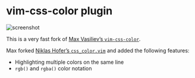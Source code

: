 vim-css-color plugin
====================

![screenshot](https://github.com/ap/vim-css-color/raw/master/screenshot.png)

This is a very fast fork of [Max Vasiliev’s `vim-css-color`](https://github.com/skammer/vim-css-color).

Max forked [Niklas Hofer’s `css_color.vim`](http://www.vim.org/scripts/script.php?script_id=2150)
and added the following features:

* Highlighting multiple colors on the same line
* `rgb()` and `rgba()` color notation
